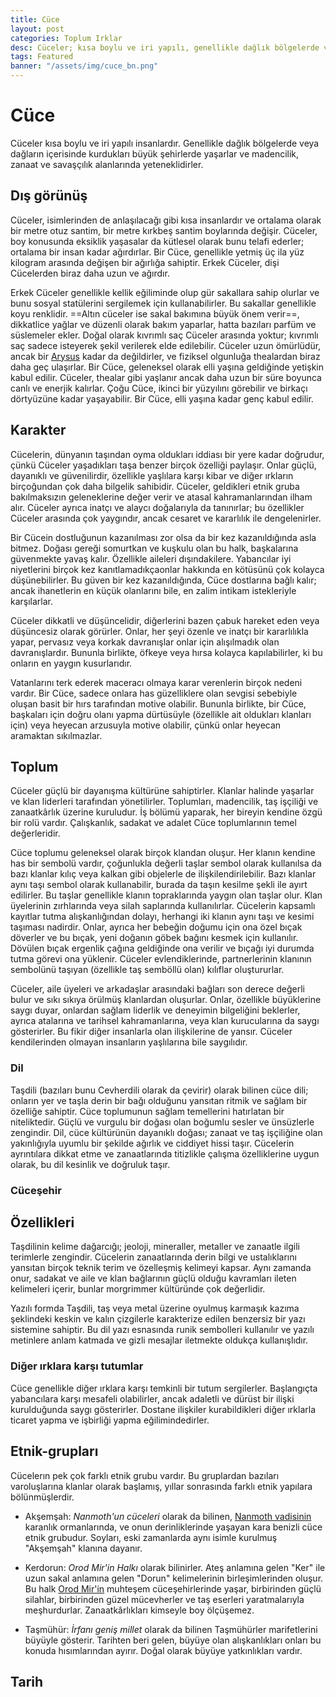```yaml
---
title: Cüce
layout: post
categories: Toplum Irklar
desc: Cüceler; kısa boylu ve iri yapılı, genellikle dağlık bölgelerde veya dağların içerisinde kurdukları büyük şehirlerde yaşarlar.
tags: Featured
banner: "/assets/img/cuce_bn.png"
---
```


# Cüce
Cüceler kısa boylu ve iri yapılı insanlardır. Genellikle dağlık bölgelerde veya dağların içerisinde kurdukları büyük şehirlerde yaşarlar ve madencilik, zanaat ve savaşçılık alanlarında yeteneklidirler.

## Dış görünüş
Cüceler, isimlerinden de anlaşılacağı gibi kısa insanlardır ve ortalama olarak bir metre otuz santim, bir metre kırkbeş santim boylarında değişir. Cüceler, boy konusunda eksiklik yaşasalar da kütlesel olarak bunu telafi ederler; ortalama bir insan kadar ağırdırlar. Bir Cüce, genellikle yetmiş üç ila yüz kilogram arasında değişen bir ağırlığa sahiptir. Erkek Cüceler, dişi Cücelerden biraz daha uzun ve ağırdır.

Erkek Cüceler genellikle kellik eğiliminde olup gür sakallara sahip olurlar ve bunu sosyal statülerini sergilemek için kullanabilirler. Bu sakallar genellikle koyu renklidir. ==Altın cüceler ise sakal bakımına büyük önem verir==, dikkatlice yağlar ve düzenli olarak bakım yaparlar, hatta bazıları parfüm ve süslemeler ekler. Doğal olarak kıvrımlı saç Cüceler arasında yoktur; kıvrımlı saç sadece isteyerek şekil verilerek elde edilebilir.
Cüceler uzun ömürlüdür, ancak bir [Arysus]({{site.baseurl}}wiki/arysus.html) kadar da değildirler, ve fiziksel olgunluğa thealardan biraz daha geç ulaşırlar. Bir Cüce, geleneksel olarak elli yaşına geldiğinde yetişkin kabul edilir. Cüceler, thealar gibi yaşlanır ancak daha uzun bir süre boyunca canlı ve enerjik kalırlar. Çoğu Cüce, ikinci bir yüzyılını görebilir ve birkaçı dörtyüzüne kadar yaşayabilir. Bir Cüce, elli yaşına kadar genç kabul edilir.

## Karakter
Cücelerin, dünyanın taşından oyma oldukları iddiası bir yere kadar doğrudur, çünkü Cüceler yaşadıkları taşa benzer birçok özelliği paylaşır. Onlar güçlü, dayanıklı ve güvenilirdir, özellikle yaşlılara karşı kibar ve diğer ırkların birçoğundan çok daha bilgelik sahibidir. Cüceler, geldikleri etnik gruba bakılmaksızın geleneklerine değer verir ve atasal kahramanlarından ilham alır. Cüceler ayrıca inatçı ve alaycı doğalarıyla da tanınırlar; bu özellikler Cüceler arasında çok yaygındır, ancak cesaret ve kararlılık ile dengelenirler.

Bir Cücein dostluğunun kazanılması zor olsa da bir kez kazanıldığında asla bitmez. Doğası gereği somurtkan ve kuşkulu olan bu halk, başkalarına güvenmekte yavaş kalır. Özellikle aileleri dışındakilere. Yabancılar iyi niyetlerini birçok kez kanıtlamadıkçaonlar hakkında en kötüsünü çok kolayca düşünebilirler. Bu güven bir kez kazanıldığında, Cüce dostlarına bağlı kalır; ancak ihanetlerin en küçük olanlarını bile, en zalim intikam istekleriyle karşılarlar.

Cüceler dikkatli ve düşüncelidir, diğerlerini bazen çabuk hareket eden veya düşüncesiz olarak görürler. Onlar, her şeyi özenle ve inatçı bir kararlılıkla yapar, pervasız veya korkak davranışlar onlar için alışılmadık olan davranışlardır. Bununla birlikte, öfkeye veya hırsa kolayca kapılabilirler, ki bu onların en yaygın kusurlarıdır.

Vatanlarını terk ederek maceracı olmaya karar verenlerin birçok nedeni vardır. Bir Cüce, sadece onlara has güzelliklere olan sevgisi sebebiyle oluşan basit bir hırs tarafından motive olabilir. Bununla birlikte, bir Cüce, başkaları için doğru olanı yapma dürtüsüyle (özellikle ait oldukları klanları için) veya heyecan arzusuyla motive olabilir, çünkü onlar heyecan aramaktan sıkılmazlar.

## Toplum
Cüceler güçlü bir dayanışma kültürüne sahiptirler. Klanlar halinde yaşarlar ve klan liderleri tarafından yönetilirler. Toplumları, madencilik, taş işçiliği ve zanaatkârlık üzerine kuruludur. İş bölümü yaparak, her bireyin kendine özgü bir rolü vardır. Çalışkanlık, sadakat ve adalet Cüce toplumlarının temel değerleridir.

Cüce toplumu geleneksel olarak birçok klandan oluşur. Her klanın kendine has bir sembolü vardır, çoğunlukla değerli taşlar sembol olarak kullanılsa da bazı klanlar kılıç veya kalkan gibi objelerle de ilişkilendirilebilir. Bazı klanlar aynı taşı sembol olarak kullanabilir, burada da taşın kesilme şekli ile ayırt edilirler. Bu taşlar genellikle klanın topraklarında yaygın olan taşlar olur. Klan üyelerinin zırhlarında veya silah saplarında kullanılırlar. Cücelerin kapsamlı kayıtlar tutma alışkanlığından dolayı, herhangi iki klanın aynı taşı ve kesimi taşıması nadirdir. Onlar, ayrıca her bebeğin doğumu için ona özel bıçak döverler ve bu bıçak, yeni doğanın göbek bağını kesmek için kullanılır. Dövülen bıçak ergenlik çağına geldiğinde ona verilir ve bıçağı iyi durumda tutma görevi ona yüklenir. Cüceler evlendiklerinde, partnerlerinin klanının sembolünü taşıyan (özellikle taş semböllü olan) kılıflar oluştururlar.

Cüceler, aile üyeleri ve arkadaşlar arasındaki bağları son derece değerli bulur ve sıkı sıkıya örülmüş klanlardan oluşurlar. Onlar, özellikle büyüklerine saygı duyar, onlardan sağlam liderlik ve deneyimin bilgeliğini beklerler, ayrıca atalarına ve tarihsel kahramanlarına, veya klan kurucularına da saygı gösterirler. Bu fikir diğer insanlarla olan ilişkilerine de yansır. Cüceler kendilerinden olmayan insanların yaşlılarına bile saygılıdır.

### Dil
Taşdili (bazıları bunu Cevherdili olarak da çevirir) olarak bilinen cüce dili; onların yer ve taşla derin bir bağı olduğunu yansıtan ritmik ve sağlam bir özelliğe sahiptir. Cüce toplumunun sağlam temellerini hatırlatan bir niteliktedir. Güçlü ve vurgulu bir doğası olan boğumlu sesler ve ünsüzlerle zengindir. Dil, cüce kültürünün dayanıklı doğası; zanaat ve taş işçiliğine olan yakınlığıyla uyumlu bir şekilde ağırlık ve ciddiyet hissi taşır. Cücelerin ayrıntılara dikkat etme ve zanaatlarında titizlikle çalışma özelliklerine uygun olarak, bu dil kesinlik ve doğruluk taşır.

### Cüceşehir

## Özellikleri
Taşdilinin kelime dağarcığı; jeoloji, mineraller, metaller ve zanaatle ilgili terimlerle zengindir. Cücelerin zanaatlarında derin bilgi ve ustalıklarını yansıtan birçok teknik terim ve özelleşmiş kelimeyi kapsar. Aynı zamanda onur, sadakat ve aile ve klan bağlarının güçlü olduğu kavramları ileten kelimeleri içerir, bunlar morgrimmer kültüründe çok değerlidir.

Yazılı formda Taşdili, taş veya metal üzerine oyulmuş karmaşık kazıma şeklindeki keskin ve kalın çizgilerle karakterize edilen benzersiz bir yazı sistemine sahiptir. Bu dil yazı esnasında runik sembolleri kullanılır ve yazılı metinlere anlam katmada ve gizli mesajlar iletmekte oldukça kullanışlıdır.

### Diğer ırklara karşı tutumlar
Cüce genellikle diğer ırklara karşı temkinli bir tutum sergilerler. Başlangıçta yabancılara karşı mesafeli olabilirler, ancak adaletli ve dürüst bir ilişki kurulduğunda saygı gösterirler. Dostane ilişkiler kurabildikleri diğer ırklarla ticaret yapma ve işbirliği yapma eğilimindedirler.

## Etnik-grupları
Cücelerın pek çok farklı etnik grubu vardır. Bu gruplardan bazıları varoluşlarına klanlar olarak başlamış, yıllar sonrasında farklı etnik yapılara bölünmüşlerdir.

- Akşemşah: _Nanmoth'un cüceleri_ olarak da bilinen, [Nanmoth vadisinin]({{site.baseurl}}wiki/nanmoth-vadisi.html) karanlık ormanlarında, ve onun derinliklerinde yaşayan kara benizli cüce etnik grubudur. Soyları, eski zamanlarda aynı isimle kurulmuş "Akşemşah" klanına dayanır.

- Kerdorun: _Orod Mir'in Halkı_ olarak bilinirler. Ateş anlamına gelen "Ker" ile uzun sakal anlamına gelen "Dorun" kelimelerinin birleşimlerinden oluşur. Bu halk [Orod Mir'in]({{site.baseurl}}wiki/orod-mir.html) muhteşem cüceşehirlerinde yaşar, birbirinden güçlü silahlar, birbirinden güzel mücevherler ve taş eserleri yaratmalarıyla meşhurdurlar. Zanaatkârlıkları kimseyle boy ölçüşemez.

- Taşmühür: _İrfanı geniş millet_ olarak da bilinen Taşmühürler marifetlerini büyüyle gösterir. Tarihten beri gelen, büyüye olan alışkanlıkları onları bu konuda hısımlarından ayırır. Doğal olarak büyüye yatkınlıkları vardır.

## Tarih